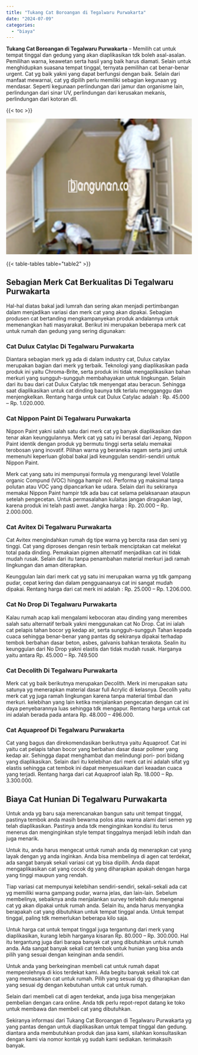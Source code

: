 ```yaml
---
title: "Tukang Cat Boroangan di Tegalwaru Purwakarta"
date: "2024-07-09"
categories: 
  - "biaya"
---
```


**Tukang Cat Boroangan di Tegalwaru Purwakarta** – Memilih cat untuk tempat tinggal dan gedung yang akan diaplikasikan tdk boleh asal-asalan. Pemilihan warna, keawetan serta hasil yang baik harus diamati. Selain untuk menghidupkan suasana tempat tinggal, ternyata pemilihan cat benar-benar urgent. Cat yg baik yakni yang dapat berfungsi dengan baik. Selain dari manfaat mewarnai, cat yg dipilih perlu memiliki sebagian kegunaan yg mendasar. Seperti kegunaan perlindungan dari jamur dan organisme lain, perlindungan dari sinar UV, perlindungan dari kerusakan mekanis, perlindungan dari kotoran dll.

{{< toc >}}

![Tukang Cat Boroangan di Tegalwaru Purwakarta](/images/jasa-cat-murah29.png)

{{< table-tables table="table2" >}}

## Sebagian Merk Cat Berkualitas Di Tegalwaru Purwakarta

Hal-hal diatas bakal jadi lumrah dan sering akan menjadi pertimbangan dalam menjadikan variasi dan merk cat yang akan dipakai. Sebagian produsen cat bertanding mengkampanyekan produk andalannya untuk memenangkan hati masyarakat. Berikut ini merupakan beberapa merk cat untuk rumah dan gedung yang sering digunakan:

### Cat Dulux Catylac Di Tegalwaru Purwakarta

Diantara sebagian merk yg ada di dalam industry cat, Dulux catylax merupakan bagian dari merk yg terbaik. Teknologi yang diaplikasikan pada produk ini yaitu Chroma-Brite, serta produk ini tidak mengaplikasikan bahan merkuri yang sungguh-sungguh membahayakan untuk lingkungan. Selain dari itu bau dari cat Dulux Catylac tdk menyengat atau beracun. Sehingga saat diaplikasikan untuk cat dinding baunya tdk terlalu mengganggu dan menjengkelkan. Rentang harga untuk cat Dulux Catylac adalah : Rp. 45.000 – Rp. 1.020.000.

### Cat Nippon Paint Di Tegalwaru Purwakarta

Nippon Paint yakni salah satu dari merk cat yg banyak diaplikasikan dan tenar akan keunggulannya. Merk cat yg satu ini berasal dari Jepang, Nippon Paint identik dengan produk yg bermutu tinggi serta selalu memakai terobosan yang inovatif. Pilihan warna yg beraneka ragam serta janji untuk memenuhi keperluan global bakal jadi keunggulan sendiri-sendiri untuk Nippon Paint.

Merk cat yang satu ini mempunyai formula yg mengurangi level Volatile organic Compund (VOC) hingga hampir nol. Performa yg maksimal tanpa polutan atau VOC yang dipancarkan ke udara. Selain dari itu sekiranya memakai Nippon Paint hampir tdk ada bau cat selama pelaksanaan ataupun setelah pengecetan. Untuk permasalahan kulaitas jangan diragukan lagi, karena produk ini telah pasti awet. Jangka harga : Rp. 20.000 – Rp. 2.000.000.

### Cat Avitex Di Tegalwaru Purwakarta

Cat Avitex mengindahkan rumah dg tipe warna yg bercita rasa dan seni yg tinggi. Cat yang diproses dengan resin terbaik menciptakan cat melekat total pada dinding. Pemakaian pigmen alternatif menjadikan cat ini tidak mudah rusak. Selain dari itu tanpa penambahan material merkuri jadi ramah lingkungan dan aman diterapkan.

Keunggulan lain dari merk cat yg satu ini merupakan warna yg tdk gampang pudar, cepat kering dan dalam pengguanaanya cat ini sangat mudah dipakai. Rentang harga dari cat merk ini adalah : Rp. 25.000 – Rp. 1.206.000.

### Cat No Drop Di Tegalwaru Purwakarta

Kalau rumah acap kali mengalami kebocoran atau dinding yang merembes salah satu alternatif terbaik yakni menggunakan cat No Drop. Cat ini ialah cat pelapis tahan bocor yg kedap air, serta sungguh-sungguh Tahan kepada cuaca sehingga benar-benar yang pantas dg sekiranya dipakai terhadap tembok berbahan dasar beton, asbes, galvanis bahkan terakota. Sealin itu keunggulan dari No Drop yakni elastis dan tidak mudah rusak. Harganya yaitu antara Rp. 45.000 – Rp. 749.500

### Cat Decolith Di Tegalwaru Purwakarta

Merk cat yg baik berikutnya merupakan Decolith. Merk ini merupakan satu satunya yg menerapkan material dasar full Acrylic di kelasnya. Decolih yaitu merk cat yg juga ramah lingkungan karena tanpa material timbal dan merkuri. kelebihan yang lain ketika menjalankan pengecatan dengan cat ini daya penyebarannya luas sehingga tdk mengapur. Rentang harga untuk cat ini adalah berada pada antara Rp. 48.000 – 496.000.

### Cat Aquaproof Di Tegalwaru Purwakarta

Cat yang bagus dan direkomendasikan berikutnya yaitu Aquaproof. Cat ini yaitu cat pelapis tahan bocor yang berbahan dasar dasar polimer yang kedap air. Sehingga dapat menghambat dan melindungi pori- pori bidang yang diaplikasikan. Selain dari itu kelebihan dari merk cat ini adalah sifat yg elastis sehingga cat tembok ini dapat menyesuaikan dari keaadan cuaca yang terjadi. Rentang harga dari cat Aquaproof ialah Rp. 18.000 – Rp. 3.300.000.

## Biaya Cat Hunian Di Tegalwaru Purwakarta

Untuk anda yg baru saja merencanakan bangun satu unit tempat tinggal, pastinya tembok anda masih bewarna polos atau warna alami dari semen yg telah diaplikasikan. Pastinya anda tdk menginginkan kondisi itu terus menerus dan menginginkan style tempat tinggalnya menjadi lebih indah dan juga menarik.

Untuk itu, anda harus mengecat untuk rumah anda dg menerapkan cat yang layak dengan yg anda inginkan. Anda bisa membelinya di agen cat terdekat, ada sangat banyak sekali variasi cat yg bisa dipilih. Anda dapat mengaplikasikan cat yang cocok dg yang diharapkan apakah dengan harga yang tinggi maupun yang rendah.

Tiap variasi cat mempunyai kelebihan sendiri-sendiri, sekali-sekali ada cat yg memiliki warna gampang pudar, warna jelas, dan lain-lain. Sebelum membelinya, sebaiknya anda menjalankan survey terlebih dulu mengenai cat yg akan dipakai untuk rumah anda. Selain itu, anda harus menyangka berapakah cat yang dibutuhkan untuk tempat tinggal anda. Untuk tempat tinggal, paling tdk memerlukan beberapa kilo saja.

Untuk harga cat untuk tempat tinggal juga tergantung dari merk yang diaplikasikan, kurang lebih harganya kisaran Rp. 80.000 – Rp. 300.000. Hal itu tergantung juga dari barapa banyak cat yang dibutuhkan untuk rumah anda. Ada sangat banyak sekali cat tembok untuk hunian yang bisa anda pilih yang sesuai dengan keinginan anda sendiri.

Untuk anda yang berkeinginan membeli cat untuk rumah dapat memperolehnya di kios terdekat kami. Ada begitu banyak sekali tok cat yang memasarkan cat untuk rumah. Pilih yang sesuai dg yg diharapkan dan yang sesuai dg dengan kebutuhan untuk cat untuk rumah.

Selain dari membeli cat di agen terdekat, anda juga bisa mengerjakan pembelian dengan cara online. Anda tdk perlu repot-repot datang ke toko untuk membawa dan membeli cat yang dibutuhkan.

Sekiranya informasi dari Tukang Cat Boroangan di Tegalwaru Purwakarta yg yang pantas dengan untuk diaplikasikan untuk tempat tinggal dan gedung. diantara anda membutuhkan produk dan jasa kami, silahkan konsultasikan dengan kami via nomor kontak yg sudah kami sediakan. terimakasih banyak.
